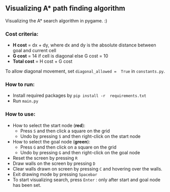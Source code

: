 ## Visualizing A* path finding algorithm
Visualizing the A* search algorithm in pygame. :)

### Cost criteria:
- **H cost** = dx + dy, where dx and dy is the absolute 
  distance between goal and current cell
- **G cost** = 14 if cell is diagonal else G cost = 10
- **Total cost** = H cost + G cost

To allow diagonal movement, set `diagonal_allowed = 
True` in `constants.py`.

### How to run:
- Install required packages by `pip install -r 
  requirements.txt`
- Run `main.py`

### How to use:  
- How to select the start node (**red**):
  - Press `S` and then click a square on the grid
  - Undo by pressing `S` and then right-click on the 
    start node
- How to select the goal node (**green**):
  - Press `G` and then click on a square on the grid
  - Undo by pressing `G` and then right-click on the 
    goal node
- Reset the screen by pressing `R`
- Draw walls on the screen by pressing `D`
- Clear walls drawn on screen by pressing `C` and 
  hovering over the walls.
- Exit drawing mode by pressing `Spacebar`
- To start visualizing search, press `Enter` : only 
  after start and goal node has been set.
